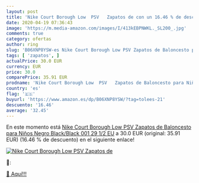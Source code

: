 ```yaml
---
layout: post
title: 'Nike Court Borough Low  PSV   Zapatos de con un 16.46 % de descuento'
date: 2020-04-19 07:36:43
image: 'https://m.media-amazon.com/images/I/413kEBPNWKL._SL200_.jpg'
comments: true
category: ofertas
author: ring
slug: 'B06XNP8YSW-es Nike Court Borough Low PSV Zapatos de Baloncesto para...'
tags: [ 'zapatos', ]
actualPrice: 30.0 EUR
currency: EUR
price: 30.0
comparePrice: 35.91 EUR
prodname: 'Nike Court Borough Low  PSV   Zapatos de Baloncesto para Niños  Negro  Black/Black 001   29 1/2 EU'
country: 'es'
flag: '🇪🇸'
buyurl: 'https://www.amazon.es/dp/B06XNP8YSW/?tag=tolees-21'
descuento: '16.46'
average: '32.45'
---
```


En este momento está [Nike Court Borough Low  PSV   Zapatos de Baloncesto para Niños  Negro  Black/Black 001   29 1/2 EU](https://www.amazon.es/dp/B06XNP8YSW/?tag=tolees-21) a 30.0 EUR (original: 35.91 EUR) (16.46 %  de descuento) en el siguiente enlace!

[![Nike Court Borough Low  PSV   Zapatos de](https://m.media-amazon.com/images/I/413kEBPNWKL._SL200_.jpg)](https://www.amazon.es/dp/B06XNP8YSW/?tag=tolees-21)

🔎:


[🛒 Aquí!!!](https://www.amazon.es/dp/B06XNP8YSW/?tag=tolees-21)

